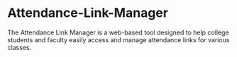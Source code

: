 # Attendance-Link-Manager
The Attendance Link Manager is a web-based tool designed to help college students and faculty easily access and manage attendance links for various classes.
